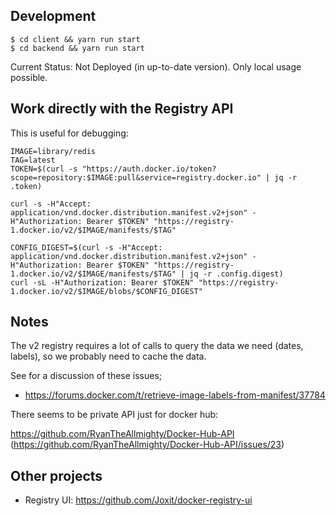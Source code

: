 Development
-----------

    $ cd client && yarn run start
    $ cd backend && yarn run start

Current Status: Not Deployed (in up-to-date version).
Only local usage possible.


Work directly with the Registry API
-----------------------------------

This is useful for debugging:

    IMAGE=library/redis
    TAG=latest
    TOKEN=$(curl -s "https://auth.docker.io/token?scope=repository:$IMAGE:pull&service=registry.docker.io" | jq -r .token)

    curl -s -H"Accept: application/vnd.docker.distribution.manifest.v2+json" -H"Authorization: Bearer $TOKEN" "https://registry-1.docker.io/v2/$IMAGE/manifests/$TAG"

    CONFIG_DIGEST=$(curl -s -H"Accept: application/vnd.docker.distribution.manifest.v2+json" -H"Authorization: Bearer $TOKEN" "https://registry-1.docker.io/v2/$IMAGE/manifests/$TAG" | jq -r .config.digest)
    curl -sL -H"Authorization: Bearer $TOKEN" "https://registry-1.docker.io/v2/$IMAGE/blobs/$CONFIG_DIGEST"


Notes
-----

The v2 registry requires a lot of calls to query the data we need (dates, labels), so we probably need
to cache the data.

See for a discussion of these issues;

- https://forums.docker.com/t/retrieve-image-labels-from-manifest/37784

There seems to be private API just for docker hub:

https://github.com/RyanTheAllmighty/Docker-Hub-API
  (https://github.com/RyanTheAllmighty/Docker-Hub-API/issues/23)

Other projects
--------------

- Registry UI: https://github.com/Joxit/docker-registry-ui
